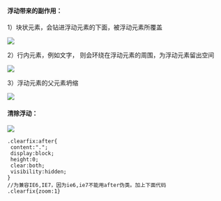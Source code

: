 #### 浮动带来的副作用：

1）块状元素，会钻进浮动元素的下面，被浮动元素所覆盖

![](https://img-blog.csdn.net/20170510174458144?watermark/2/text/aHR0cDovL2Jsb2cuY3Nkbi5uZXQvYmFpZHVfMzcxMDcwMjI=/font/5a6L5L2T/fontsize/400/fill/I0JBQkFCMA==/dissolve/70/gravity/SouthEast)

2）行内元素，例如文字， 则会环绕在浮动元素的周围，为浮动元素留出空间

![](https://img-blog.csdn.net/20170510174554114?watermark/2/text/aHR0cDovL2Jsb2cuY3Nkbi5uZXQvYmFpZHVfMzcxMDcwMjI=/font/5a6L5L2T/fontsize/400/fill/I0JBQkFCMA==/dissolve/70/gravity/SouthEast)

3）浮动元素的父元素坍缩

![](https://img-blog.csdn.net/20170510174611546?watermark/2/text/aHR0cDovL2Jsb2cuY3Nkbi5uZXQvYmFpZHVfMzcxMDcwMjI=/font/5a6L5L2T/fontsize/400/fill/I0JBQkFCMA==/dissolve/70/gravity/SouthEast)

#### 清除浮动：

![](https://img-blog.csdn.net/20170510175815652?watermark/2/text/aHR0cDovL2Jsb2cuY3Nkbi5uZXQvYmFpZHVfMzcxMDcwMjI=/font/5a6L5L2T/fontsize/400/fill/I0JBQkFCMA==/dissolve/70/gravity/SouthEast)

```
.clearfix:after{
 content:"."; 
 display:block; 
 height:0; 
 clear:both; 
 visibility:hidden; 
}
//为兼容IE6,IE7，因为ie6,ie7不能用after伪类。加上下面代码
.clearfix{zoom:1}
```



